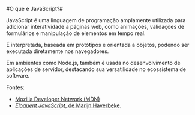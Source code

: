 #O que é JavaScript?#

JavaScript é uma linguagem de programação amplamente utilizada para adicionar interatividade a páginas web, como animações, validações de formulários e manipulação de elementos em tempo real. 

É interpretada, baseada em protótipos e orientada a objetos, podendo ser executada diretamente nos navegadores. 

Em ambientes como Node.js, também é usada no desenvolvimento de aplicações de servidor, destacando sua versatilidade no ecossistema de software.

Fontes:  
- [Mozilla Developer Network (MDN)](https://developer.mozilla.org/en-US/docs/Web/JavaScript)  
- [*Eloquent JavaScript*, de Marijn Haverbeke](https://eloquentjavascript.net/).  
